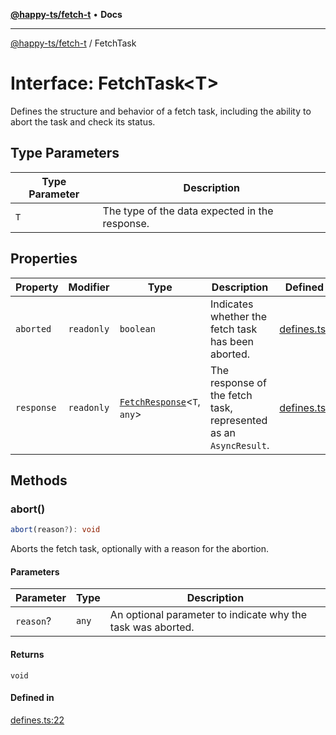 [**@happy-ts/fetch-t**](../README.md) • **Docs**

***

[@happy-ts/fetch-t](../README.md) / FetchTask

# Interface: FetchTask\<T\>

Defines the structure and behavior of a fetch task, including the ability to abort the task and check its status.

## Type Parameters

| Type Parameter | Description |
| ------ | ------ |
| `T` | The type of the data expected in the response. |

## Properties

| Property | Modifier | Type | Description | Defined in |
| ------ | ------ | ------ | ------ | ------ |
| `aborted` | `readonly` | `boolean` | Indicates whether the fetch task has been aborted. | [defines.ts:27](https://github.com/JiangJie/fetch-t/blob/61346c95bab5342bcbd9e97bca747ef24af2eac6/src/fetch/defines.ts#L27) |
| `response` | `readonly` | [`FetchResponse`](../type-aliases/FetchResponse.md)\<`T`, `any`\> | The response of the fetch task, represented as an `AsyncResult`. | [defines.ts:32](https://github.com/JiangJie/fetch-t/blob/61346c95bab5342bcbd9e97bca747ef24af2eac6/src/fetch/defines.ts#L32) |

## Methods

### abort()

```ts
abort(reason?): void
```

Aborts the fetch task, optionally with a reason for the abortion.

#### Parameters

| Parameter | Type | Description |
| ------ | ------ | ------ |
| `reason`? | `any` | An optional parameter to indicate why the task was aborted. |

#### Returns

`void`

#### Defined in

[defines.ts:22](https://github.com/JiangJie/fetch-t/blob/61346c95bab5342bcbd9e97bca747ef24af2eac6/src/fetch/defines.ts#L22)
